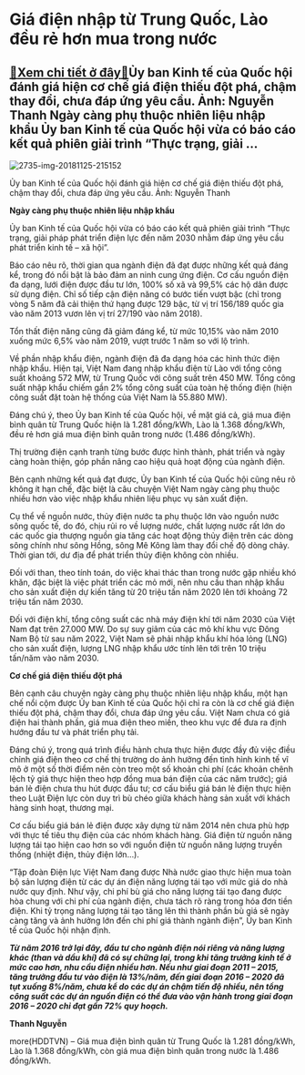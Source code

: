 Giá điện nhập từ Trung Quốc, Lào đều rẻ hơn mua trong nước
==========================================================

[:gift:Xem chi tiết ở đây:gift:](https://hddtvn.com/gia-dien-nhap-tu-trung-quoc-lao-deu-re-hon-mua-trong-nuoc/)Ủy ban Kinh tế của Quốc hội đánh giá hiện cơ chế giá điện thiếu đột phá, chậm thay đổi, chưa đáp ứng yêu cầu. Ảnh: Nguyễn Thanh Ngày càng phụ thuộc nhiên liệu nhập khẩu Ủy ban Kinh tế của Quốc hội vừa có báo cáo kết quả phiên giải trình “Thực trạng, giải …
----------------------------------------------------------------------------------------------------------------------------------------------------------------------------------------------------------------------------------------------------------------





![2735-img-20181125-215152](https://hddtvn.com/wp-content/uploads/2021/01/2735_IMG_20181125_215152.jpg "Ảnh: Nguyễn Thanh")


Ủy ban Kinh tế của Quốc hội đánh giá hiện cơ chế giá điện thiếu đột phá, chậm thay đổi, chưa đáp ứng yêu cầu. Ảnh: Nguyễn Thanh



**Ngày càng phụ thuộc nhiên liệu nhập khẩu**


Ủy ban Kinh tế của Quốc hội vừa có báo cáo kết quả phiên giải trình “Thực trạng, giải pháp phát triển điện lực đến năm 2030 nhằm đáp ứng yêu cầu phát triển kinh tế – xã hội”.


Báo cáo nêu rõ, thời gian qua ngành điện đã đạt được những kết quả đáng kể, trong đó nổi bật là bảo đảm an ninh cung ứng điện. Cơ cấu nguồn điện đa dạng, lưới điện được đầu tư lớn, 100% số xã và 99,5% các hộ dân được sử dụng điện. Chỉ số tiếp cận điện năng có bước tiến vượt bậc (chỉ trong vòng 5 năm đã cải thiện thứ hạng được 129 bậc, từ vị trí 156/189 quốc gia vào năm 2013 vươn lên vị trí 27/190 vào năm 2018).


Tổn thất điện năng cũng đã giảm đáng kể, từ mức 10,15% vào năm 2010 xuống mức 6,5% vào năm 2019, vượt trước 1 năm so với lộ trình.


Về phần nhập khẩu điện, ngành điện đã đa dạng hóa các hình thức điện nhập khẩu. Hiện tại, Việt Nam đang nhập khẩu điện từ Lào với tổng công suất khoảng 572 MW, từ Trung Quốc với công suất trên 450 MW. Tổng công suất nhập khẩu chiếm gần 2% tổng công suất của toàn hệ thống điện (hiện công suất đặt toàn hệ thống của Việt Nam là 55.880 MW).


Đáng chú ý, theo Ủy ban Kinh tế của Quốc hội, về mặt giá cả, giá mua điện bình quân từ Trung Quốc hiện là 1.281 đồng/kWh, Lào là 1.368 đồng/kWh, đều rẻ hơn giá mua điện bình quân trong nước (1.486 đồng/kWh).


Thị trường điện cạnh tranh từng bước được hình thành, phát triển và ngày càng hoàn thiện, góp phần nâng cao hiệu quả hoạt động của ngành điện.


Bên cạnh những kết quả đạt được, Ủy ban Kinh tế của Quốc hội cũng nêu rõ không ít hạn chế, đặc biệt là câu chuyện Việt Nam ngày càng phụ thuộc nhiều hơn vào việc nhập khẩu nhiên liệu phục vụ sản xuất điện.


Cụ thể về nguồn nước, thủy điện nước ta phụ thuộc lớn vào nguồn nước sông quốc tế, do đó, chịu rủi ro về lượng nước, chất lượng nước rất lớn do các quốc gia thượng nguồn gia tăng các hoạt động thủy điện trên các dòng sông chính như sông Hồng, sông Mê Kông làm thay đổi chế độ dòng chảy. Thời gian tới, dư địa để phát triển thủy điện không còn nhiều.


Đối với than, theo tính toán, do việc khai thác than trong nước gặp nhiều khó khăn, đặc biệt là việc phát triển các mỏ mới, nên nhu cầu than nhập khẩu cho sản xuất điện dự kiến tăng từ 20 triệu tấn năm 2020 lên tới khoảng 72 triệu tấn năm 2030.


Đối với điện khí, tổng công suất các nhà máy điện khí tới năm 2030 của Việt Nam đạt trên 27.000 MW. Do sự suy giảm của các mỏ khí khu vực Đông Nam Bộ từ sau năm 2022, Việt Nam sẽ phải nhập khẩu khí hóa lỏng (LNG) cho sản xuất điện, lượng LNG nhập khẩu ước tính lên tới trên 10 triệu tấn/năm vào năm 2030.


**Cơ chế giá điện thiếu đột phá**


Bên cạnh câu chuyện ngày càng phụ thuộc nhiên liệu nhập khẩu, một hạn chế nổi cộm được Ủy ban Kinh tế của Quốc hội chỉ ra còn là cơ chế giá điện thiếu đột phá, chậm thay đổi, chưa đáp ứng yêu cầu. Việt Nam chưa có giá điện hai thành phần, giá mua điện theo miền, theo khu vực để đưa ra định hướng đầu tư và phát triển phụ tải.


Đáng chú ý, trong quá trình điều hành chưa thực hiện được đầy đủ việc điều chỉnh giá điện theo cơ chế thị trường do ảnh hưởng đến tình hình kinh tế vĩ mô ở một số thời điểm nên còn treo một số khoản chi phí (các khoản chênh lệch tỷ giá thực hiện theo hợp đồng mua bán điện của các năm trước); giá bán lẻ điện chưa thu hút được đầu tư; cơ cấu biểu giá bán lẻ điện thực hiện theo Luật Điện lực còn duy trì bù chéo giữa khách hàng sản xuất với khách hàng sinh hoạt, thương mại.


Cơ cấu biểu giá bán lẻ điện được xây dựng từ năm 2014 nên chưa phù hợp với thực tế tiêu thụ điện của các nhóm khách hàng. Giá điện từ nguồn năng lượng tái tạo hiện cao hơn so với nguồn điện từ nguồn năng lượng truyền thống (nhiệt điện, thủy điện lớn…).


“Tập đoàn Điện lực Việt Nam đang được Nhà nước giao thực hiện mua toàn bộ sản lượng điện từ các dự án điện năng lượng tái tạo với mức giá do nhà nước quy định. Như vậy, chi phí bù giá cho năng lượng tái tạo đang được hòa chung với chi phí của ngành điện, chưa tách rõ ràng trong hóa đơn tiền điện. Khi tỷ trọng năng lượng tái tạo tăng lên thì thành phần bù giá sẽ ngày càng tăng và ảnh hưởng lớn đến chi phí giá thành ngành điện”, Ủy ban Kinh tế của Quốc hội nhận định.





***Từ năm 2016 trở lại đây, đầu tư cho ngành điện nói riêng và năng lượng khác (than và dầu khí) đã có sự chững lại, trong khi tăng trưởng kinh tế ở mức cao hơn, nhu cầu điện nhiều hơn. Nếu như giai đoạn 2011 – 2015, tăng trưởng đầu tư vào điện là 13%/năm, đến giai đoạn 2016 – 2020 đã tụt xuống 8%/năm, chưa kể do các dự án chậm tiến độ nhiều, nên tổng công suất các dự án nguồn điện có thể đưa vào vận hành trong giai đoạn 2016 – 2020 chỉ đạt gần 72% quy hoạch.***




**Thanh Nguyễn**



more(HDDTVN) – Giá mua điện bình quân từ Trung Quốc là 1.281 đồng/kWh, Lào là 1.368 đồng/kWh, còn giá mua điện bình quân trong nước là 1.486 đồng/kWh.

